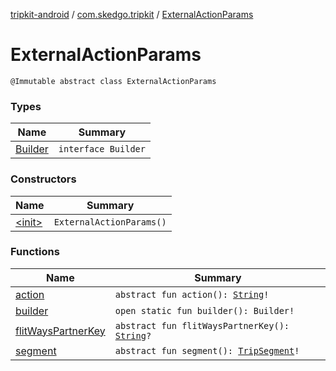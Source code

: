 [tripkit-android](../../index.md) / [com.skedgo.tripkit](../index.md) / [ExternalActionParams](./index.md)

# ExternalActionParams

`@Immutable abstract class ExternalActionParams`

### Types

| Name | Summary |
|---|---|
| [Builder](-builder/index.md) | `interface Builder` |

### Constructors

| Name | Summary |
|---|---|
| [&lt;init&gt;](-init-.md) | `ExternalActionParams()` |

### Functions

| Name | Summary |
|---|---|
| [action](action.md) | `abstract fun action(): `[`String`](https://kotlinlang.org/api/latest/jvm/stdlib/kotlin/-string/index.html)`!` |
| [builder](builder.md) | `open static fun builder(): Builder!` |
| [flitWaysPartnerKey](flit-ways-partner-key.md) | `abstract fun flitWaysPartnerKey(): `[`String`](https://kotlinlang.org/api/latest/jvm/stdlib/kotlin/-string/index.html)`?` |
| [segment](segment.md) | `abstract fun segment(): `[`TripSegment`](../../com.skedgo.tripkit.routing/-trip-segment/index.md)`!` |
